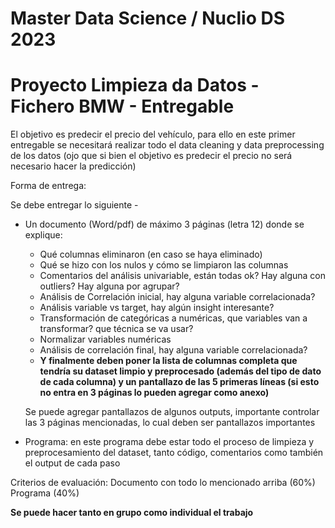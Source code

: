 # Master Data Science / Nuclio DS 2023
<h1>Proyecto Limpieza da Datos - Fichero BMW - Entregable </h1>

El objetivo es predecir el precio del vehículo, para ello en este primer entregable se necesitará realizar todo el data cleaning y data preprocessing de los datos (ojo que si bien el objetivo es predecir el precio no será necesario hacer la predicción)

Forma de entrega:

Se debe entregar lo siguiente - 

- Un documento (Word/pdf) de máximo 3 páginas (letra 12) donde se explique:

    - Qué columnas eliminaron (en caso se haya eliminado)
    - Qué se hizo con los nulos y cómo se limpiaron las columnas
    - Comentarios del análisis univariable, están todas ok? Hay alguna con outliers? Hay alguna por agrupar?
    - Análisis de Correlación inicial, hay alguna variable correlacionada?
    - Análisis variable vs target, hay algún insight interesante?
    - Transformación de categóricas a numéricas, que variables van a transformar? que técnica se va usar?
    - Normalizar variables numéricas
    - Análisis de correlación final, hay alguna variable correlacionada?
    - **Y finalmente deben poner la lista de columnas completa que tendría su dataset limpio y preprocesado (además del tipo de dato de cada columna) y un pantallazo de las 5 primeras líneas (si esto no entra en 3 páginas lo pueden agregar como anexo)**

    Se puede agregar pantallazos de algunos outputs, importante controlar las 3 páginas mencionadas, lo cual deben ser pantallazos importantes

- Programa: en este programa debe estar todo el proceso de limpieza y preprocesamiento del dataset, tanto código, comentarios como también el output de cada paso

Criterios de evaluación:
Documento con todo lo mencionado arriba (60%)
Programa (40%)

**Se puede hacer tanto en grupo como individual el trabajo**


